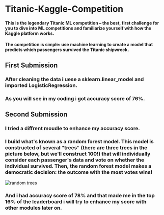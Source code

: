# Titanic-Kaggle-Competition
#### This is the legendary Titanic ML competition – the best, first challenge for you to dive into ML competitions and familiarize yourself with how the Kaggle platform works.

#### The competition is simple: use machine learning to create a model that predicts which passengers survived the Titanic shipwreck.

## First Submission
### After cleaning the data i uese a sklearn.linear_model and imported LogisticRegression.
### As you will see in my coding i got accuracy score of 76%.

## Second Submission
### I tried a diffrent moudle to enhance my accuracy score.
### I build what's known as a random forest model. This model is constructed of several "trees" (there are three trees in the picture below, but we'll construct 100!) that will individually consider each passenger's data and vote on whether the individual survived. Then, the random forest model makes a democratic decision: the outcome with the most votes wins!
![random trees](https://i.imgur.com/AC9Bq63.png)

### And i had accuracy score of 78% and that made me in the top 16% of the leaderboard i will try to enhance my score with other modules later on.
